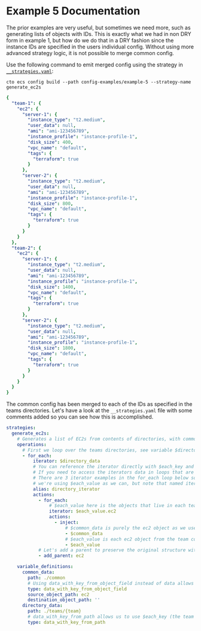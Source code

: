 # Example 5 Documentation

The prior examples are very useful, but sometimes we need more, such as generating lists of objects with IDs. This is exactly what we had in non DRY form in example 1, but how do we do that in a DRY fashion since the instance IDs are specified in the users individual config. Without using more advanced strategy logic, it is not possible to merge common config.

Use the following command to emit merged config using the strategy in <a href="__strategies.yaml">`__strategies.yaml`</a>: 

`cto ecs config build --path config-examples/example-5 --strategy-name generate_ec2s` 

```yaml
{
  "team-1": {
    "ec2": {
      "server-1": {
        "instance_type": "t2.medium",
        "user_data": null,
        "ami": "ami-123456789",
        "instance_profile": "instance-profile-1",
        "disk_size": 400,
        "vpc_name": "default",
        "tags": {
          "terraform": true
        }
      },
      "server-2": {
        "instance_type": "t2.medium",
        "user_data": null,
        "ami": "ami-123456789",
        "instance_profile": "instance-profile-1",
        "disk_size": 800,
        "vpc_name": "default",
        "tags": {
          "terraform": true
        }
      }
    }
  },
  "team-2": {
    "ec2": {
      "server-1": {
        "instance_type": "t2.medium",
        "user_data": null,
        "ami": "ami-123456789",
        "instance_profile": "instance-profile-1",
        "disk_size": 1400,
        "vpc_name": "default",
        "tags": {
          "terraform": true
        }
      },
      "server-2": {
        "instance_type": "t2.medium",
        "user_data": null,
        "ami": "ami-123456789",
        "instance_profile": "instance-profile-1",
        "disk_size": 1800,
        "vpc_name": "default",
        "tags": {
          "terraform": true
        }
      }
    }
  }
}
```

The common config has been merged to each of the IDs as specified in the teams directories. Let's have a look at the `__strategies.yaml` file with some comments added so you can see how this is accomplished.

```yaml
strategies:
  generate_ec2s:
    # Generates a list of EC2s from contents of directories, with common_data merged in
    operations:
      # First we loop over the teams directories, see variable $directory_data to see where this array is coming from
      - for_each:
          iterator: $directory_data
          # You can reference the iterator directly with $each_key and $each_value in the loop directly inside the iterator. 
          # If you need to access the iterators data in loops that are not the direct descendent of the iterator, alias gives the iterator a name so it can be referenced directly. 
          # There are 3 iterator examples in the for_each loop below so you can see all of the options for data access in a direct descendent,
          # we're using $each_value as we can, but note that named iterators would be used for loops that are not direct descendents.
          alias: directory_iterator
          actions:
            - for_each:
                # $each_value here is the objects that live in each teams directory, we'll extract just the ec2 object which is in fact, the list of IDs and we'll iterate over those IDs
                iterator: $each_value.ec2
                actions:
                  - inject:
                      # $common_data is purely the ec2 object as we used source_object_path: ec2 to extract it from common
                      - $common_data
                      # $each_value is each ec2 object from the team config. It has the ID as the top level key
                      - $each_value
            # Let's add a parent to preserve the original structure with ec2 at the top. This is not necessary since this strategy is designed to work with just the ec2 object, but it illustrates the capability
            - add_parent: ec2

    variable_definitions:
      common_data:
        path: ./common
        # Using data_with_key_from_object_field instead of data allows us to manipulate the data read from common, in this case we only want the ec2 object
        type: data_with_key_from_object_field
        source_object_path: ec2
        destination_object_path: ''
      directory_data:
        path: ./teams/{team}
        # data_with_key_from_path allows us to use $each_key (the team name) and $each_value (the objects in that directory). In this example, we're only using $each_value
        type: data_with_key_from_path

```


